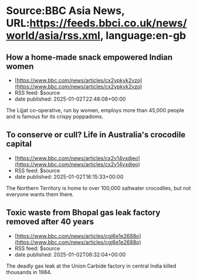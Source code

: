 # Source:BBC Asia News, URL:https://feeds.bbci.co.uk/news/world/asia/rss.xml, language:en-gb

## How a home-made snack empowered Indian women
 - [https://www.bbc.com/news/articles/cx2ypkyk2vzo](https://www.bbc.com/news/articles/cx2ypkyk2vzo)
 - RSS feed: $source
 - date published: 2025-01-02T22:48:08+00:00

The Lijjat co-operative, run by women, employs more than 45,000 people and is famous for its crispy poppadoms.

## To conserve or cull? Life in Australia's crocodile capital
 - [https://www.bbc.com/news/articles/cx2v14vxdjeo](https://www.bbc.com/news/articles/cx2v14vxdjeo)
 - RSS feed: $source
 - date published: 2025-01-02T16:15:33+00:00

The Northern Territory is home to over 100,000 saltwater crocodiles, but not everyone wants them there.

## Toxic waste from Bhopal gas leak factory removed after 40 years
 - [https://www.bbc.com/news/articles/cgj6e1e2688o](https://www.bbc.com/news/articles/cgj6e1e2688o)
 - RSS feed: $source
 - date published: 2025-01-02T08:32:04+00:00

The deadly gas leak at the Union Carbide factory in central India killed thousands in 1984.

